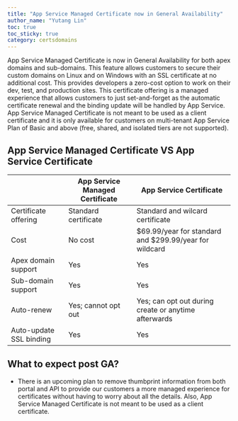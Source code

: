 ```yaml
---
title: "App Service Managed Certificate now in General Availability"
author_name: "Yutang Lin"
toc: true
toc_sticky: true
category: certsdomains
---
```


App Service Managed Certificate is now in General Availability for both apex domains and sub-domains. This feature allows customers to secure their custom domains on Linux and on Windows with an SSL certificate at no additional cost. This provides developers a zero-cost option to work on their dev, test, and production sites. This certificate offering is a managed experience that allows customers to just set-and-forget as the automatic certificate renewal and the binding update will be handled by App Service. App Service Managed Certificate is not meant to be used as a client certificate and it is only available for customers on multi-tenant App Service Plan of Basic and above (free, shared, and isolated tiers are not supported).   

## App Service Managed Certificate VS App Service Certificate
|                               | App Service Managed Certificate   | App Service Certificate |
| - | - | - |
| Certificate offering          | Standard certificate              | Standard and wilcard certificate |
| Cost                          | No cost                           | $69.99/year for standard and $299.99/year for wildcard |
| Apex domain support           | Yes                               | Yes |
| Sub-domain support            | Yes                               | Yes |
| Auto-renew                    | Yes; cannot opt out               | Yes; can opt out during create or anytime afterwards |
| Auto-update SSL binding       | Yes                               | Yes |


## What to expect post GA?
- There is an upcoming plan to remove thumbprint information from both portal and API to provide our customers a more managed experience for certificates without having to worry about all the details. Also, App Service Managed Certificate is not meant to be used as a client certificate.